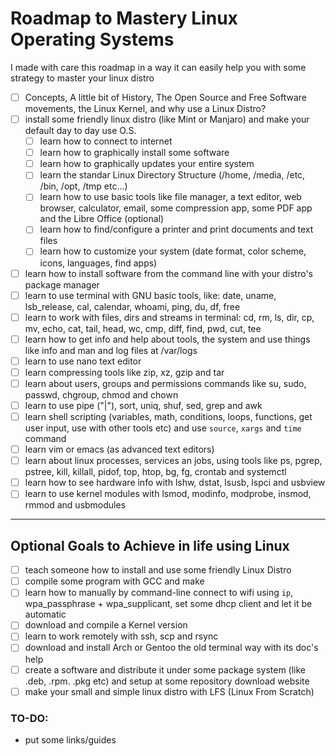 # Roadmap to Mastery Linux Operating Systems

I made with care this roadmap in a way it can easily help you with some strategy to master your linux distro

- [ ] Concepts, A little bit of History, The Open Source and Free Software movements, the Linux Kernel, and why use a Linux Distro?
- [ ] install some friendly linux distro (like Mint or Manjaro) and make your default day to day use O.S.
  - [ ] learn how to connect to internet
  - [ ] learn how to graphically install some software
  - [ ] learn how to graphically updates your entire system
  - [ ] learn the standar Linux Directory Structure (/home, /media, /etc, /bin, /opt, /tmp etc...)
  - [ ] learn how to use basic tools like file manager, a text editor, web browser, calculator, email, some compression app, some PDF app and the Libre Office (optional)
  - [ ] learn how to find/configure a printer and print documents and text files
  - [ ] learn how to customize your system (date format, color scheme, icons, languages, find apps)
- [ ] learn how to install software from the command line with your distro's package manager 
- [ ] learn to use terminal with GNU basic tools, like: date, uname, lsb_release, cal, calendar, whoami, ping, du, df, free
- [ ] learn to work with files, dirs and streams in terminal: cd, rm, ls, dir, cp, mv, echo, cat, tail, head, wc, cmp, diff, find, pwd, cut, tee
- [ ] learn how to get info and help about tools, the system and use things like info and man and log files at /var/logs
- [ ] learn to use nano text editor
- [ ] learn compressing tools like zip, xz, gzip and tar
- [ ] learn about users, groups and permissions commands like su, sudo, passwd, chgroup, chmod and chown
- [ ] learn to use pipe ("|"), sort, uniq, shuf, sed, grep and awk
- [ ] learn shell scripting (variables, math, conditions, loops, functions, get user input, use with other tools etc) and use `source`, `xargs` and `time` command
- [ ] learn vim or emacs (as advanced text editors)
- [ ] learn about linux processes, services an jobs, using tools like ps, pgrep, pstree, kill, killall, pidof, top, htop, bg, fg, crontab and systemctl
- [ ] learn how to see hardware info with lshw, dstat, lsusb, lspci and usbview
- [ ] learn to use kernel modules with lsmod, modinfo, modprobe, insmod, rmmod and usbmodules

---
## Optional Goals to Achieve in life using Linux
- [ ] teach someone how to install and use some friendly Linux Distro
- [ ] compile some program with GCC and make
- [ ] learn how to manually by command-line connect to wifi using `ip`, wpa_passphrase + wpa_supplicant, set some dhcp client and let it be automatic
- [ ] download and compile a Kernel version
- [ ] learn to work remotely with ssh, scp and rsync
- [ ] download and install Arch or Gentoo the old terminal way with its doc's help
- [ ] create a software and distribute it under some package system (like .deb, .rpm. .pkg etc) and setup at some repository download website
- [ ] make your small and simple linux distro with LFS (Linux From Scratch)

### TO-DO:
- put some links/guides

